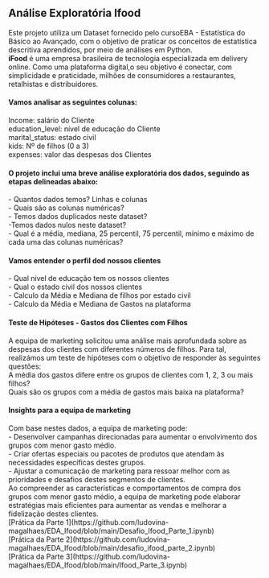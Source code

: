  ## Análise Exploratória Ifood

<div>Este projeto utiliza um Dataset fornecido pelo cursoEBA - Estatística do Básico ao Avançado, com o objetivo de praticar os conceitos de estatística descritiva aprendidos, por meio de análises em Python.</div>
<b>iFood</b> é uma empresa brasileira de tecnologia especializada em delivery online. Como uma plataforma digital,o  seu objetivo é conectar, com simplicidade e praticidade, milhões de consumidores a restaurantes, retalhistas e distribuidores. 

#### Vamos analisar as seguintes colunas:

<div>Income: salário do Cliente</div>
<div>education_level: nível de educação do Cliente</div>
<div>marital_status: estado civil</div>
<div>kids: Nº de filhos (0 a 3)</div>
<div>expenses: valor das despesas dos Clientes</div>


#### O projeto inclui uma breve análise exploratória dos dados, seguindo as etapas delineadas abaixo:
<div> - Quantos dados temos? Linhas e colunas</div>
<div> - Quais são as colunas numéricas?</div>
<div> - Temos dados duplicados neste dataset?</div>
<div> -Temos dados nulos neste dataset?</div> 
<div> - Qual é a média, mediana, 25 percentil, 75 percentil, mínimo e máximo de cada uma das colunas numéricas?</div>

#### Vamos entender o perfil dod nossos clientes
<div> - Qual nivel de educação tem os nossos clientes</div>
<div> - Qual o estado civil dos nossos clientes</div>
<div> - Calculo da Média e Mediana de filhos por estado civil</div>
<div> - Calculo da Média e Mediana de Gastos na plataforma</div>

#### Teste de Hipóteses - Gastos dos Clientes com Filhos

<div>A equipa de marketing solicitou uma análise mais aprofundada sobre as despesas dos clientes com diferentes números de filhos. Para tal, realizámos um teste de hipóteses com o objetivo de responder às seguintes questões:</div>
<div>A média dos gastos difere entre os grupos de clientes com 1, 2, 3 ou mais filhos?</div>
<div>Quais são os grupos com a média de gastos mais baixa na plataforma?</div>

#### Insights para a equipa de marketing
<div>Com base nestes dados, a equipa de marketing pode:</div>
<div> - Desenvolver campanhas direcionadas para aumentar o envolvimento dos grupos com menor gasto médio.</div>
<div> - Criar ofertas especiais ou pacotes de produtos que atendam às necessidades específicas destes grupos.</div>
<div> - Ajustar a comunicação de marketing para ressoar melhor com as prioridades e desafios destes segmentos de clientes.</div>
<div>Ao compreender as características e comportamentos de compra dos grupos com menor gasto médio, a equipa de marketing pode elaborar estratégias mais eficientes para aumentar as vendas e melhorar a fidelização destes clientes.</div>
     <div> </div>
[Prática da Parte 1](https://github.com/ludovina-magalhaes/EDA_Ifood/blob/main/Desafio_Ifood_Parte_1.ipynb)
    <div> </div>
[Prática da Parte 2](https://github.com/ludovina-magalhaes/EDA_Ifood/blob/main/desafio_ifood_parte_2.ipynb)
    <div> </div>
[Prática da Parte 3](https://github.com/ludovina-magalhaes/EDA_Ifood/blob/main/Ifood_Parte_3.ipynb)


